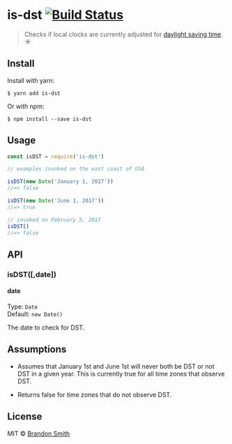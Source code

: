 # is-dst [![Build Status](https://travis-ci.org/brandon93s/is-dst.svg?branch=master)](https://travis-ci.org/brandon93s/is-dst)

> Checks if local clocks are currently adjusted for [daylight saving time](https://en.wikipedia.org/wiki/Daylight_saving_time "Daylight Saving Time").  :sunny:


## Install

Install with yarn:
```shell
$ yarn add is-dst
```
Or with npm:
```shell
$ npm install --save is-dst
```

## Usage

```js
const isDST = require('is-dst')

// examples invoked on the east coast of USA

isDST(new Date('January 1, 2017'))
//=> false

isDST(new Date('June 1, 2017'))
//=> true

// invoked on February 5, 2017
isDST()
//=> false
```

## API

### isDST([,date])

#### date

Type: `Date`<br>
Default: `new Date()`

The date to check for DST.


## Assumptions

- Assumes that January 1st and June 1st will never both be DST or not DST in a given year. This is currently true for all time zones that observe DST.

- Returns false for time zones that do not observe DST.

## License

MIT © [Brandon Smith](https://github.com/brandon93s)
